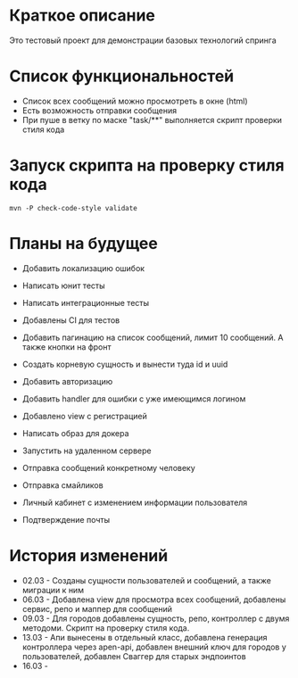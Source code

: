 # Краткое описание

Это тестовый проект для демонстрации базовых технологий спринга

# Список функциональностей

- Список всех сообщений можно просмотреть в окне (html)
- Есть возможность отправки сообщения
- При пуше в ветку по маске "task/**" выполняется скрипт проверки стиля кода

# Запуск скрипта на проверку стиля кода

```
mvn -P check-code-style validate
```

# Планы на будущее

- Добавить локализацию ошибок
- Написать юнит тесты
- Написать интеграционные тесты
- Добавлены CI для тестов
- Добавить пагинацию на список сообщений, лимит 10 сообщений. А также кнопки на фронт
- Создать корневую сущность и вынести туда id и uuid

- Добавить авторизацию
- Добавить handler для ошибки с уже имеющимся логином
- Добавлено view с регистрацией
- Написать образ для докера
- Запустить на удаленном сервере
- Отправка сообщений конкретному человеку
- Отправка смайликов
- Личный кабинет с изменением информации пользователя
- Подтверждение почты

# История изменений

- 02.03 - Созданы сущности пользователей и сообщений, а также миграции к ним
- 06.03 - Добавлена view для просмотра всех сообщений, добавлены сервис, репо и маппер для 
сообщений
- 09.03 - Для городов добавлены сущность, репо, контроллер с двумя методоми. Скрипт на проверку
стиля кода.
- 13.03 - Апи вынесены в отдельный класс, добавлена генерация контроллера через apen-api, добавлен 
внешний ключ для городов у пользователей, добавлен Сваггер для старых эндпоинтов
- 16.03 - 
